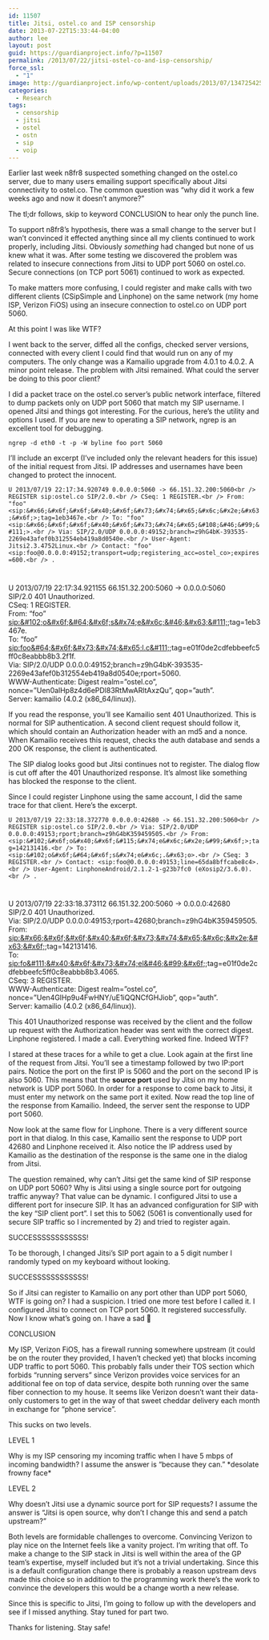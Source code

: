 ```yaml
---
id: 11507
title: Jitsi, ostel.co and ISP censorship
date: 2013-07-22T15:33:44-04:00
author: lee
layout: post
guid: https://guardianproject.info/?p=11507
permalink: /2013/07/22/jitsi-ostel-co-and-isp-censorship/
force_ssl:
  - "1"
image: http://guardianproject.info/wp-content/uploads/2013/07/1347254257_genie.jpg
categories:
  - Research
tags:
  - censorship
  - jitsi
  - ostel
  - ostn
  - sip
  - voip
---
```

Earlier last week n8fr8 suspected something changed on the ostel.co server, due to many users emailing support specifically about Jitsi connectivity to ostel.co. The common question was &#8220;why did it work a few weeks ago and now it doesn&#8217;t anymore?&#8221;

The tl;dr follows, skip to keyword CONCLUSION to hear only the punch line.

To support n8fr8&#8217;s hypothesis, there was a small change to the server but I wan&#8217;t convinced it effected anything since all my clients continued to work properly, including Jitsi. Obviously _something_ had changed but none of us knew what it was. After some testing we discovered the problem was related to insecure connections from Jitsi to UDP port 5060 on ostel.co. Secure connections (on TCP port 5061) continued to work as expected.

To make matters more confusing, I could register and make calls with two different clients (CSipSimple and Linphone) on the same network (my home ISP, Verizon FiOS) using an insecure connection to ostel.co on UDP port 5060.

At this point I was like WTF?

I went back to the server, diffed all the configs, checked server versions, connected with every client I could find that would run on any of my computers. The only change was a Kamailio upgrade from 4.0.1 to 4.0.2. A minor point release. The problem with Jitsi remained. What could the server be doing to this poor client?

I did a packet trace on the ostel.co server&#8217;s public network interface, filtered to dump packets only on UDP port 5060 that match my SIP username. I opened Jitsi and things got interesting. For the curious, here&#8217;s the utility and options I used. If you are new to operating a SIP network, ngrep is an excellent tool for debugging.

`ngrep -d eth0 -t -p -W byline foo port 5060`

I&#8217;ll include an excerpt (I&#8217;ve included only the relevant headers for this issue) of the initial request from Jitsi. IP addresses and usernames have been changed to protect the innocent.

`U 2013/07/19 22:17:34.920749 0.0.0.0:5060 -> 66.151.32.200:5060<br />
REGISTER sip:ostel.co SIP/2.0.<br />
CSeq: 1 REGISTER.<br />
From: "foo" <sip:&#x66;&#x6f;&#x6f;&#x40;&#x6f;&#x73;&#x74;&#x65;&#x6c;&#x2e;&#x63;&#x6f;>;tag=1eb3467e.<br />
To: "foo" <sip:&#x66;&#x6f;&#x6f;&#x40;&#x6f;&#x73;&#x74;&#x65;&#108;&#46;&#99;&#111;>.<br />
Via: SIP/2.0/UDP 0.0.0.0:49152;branch=z9hG4bK-393535-2269e43afef0b312554eb419a8d0540e.<br />
User-Agent: Jitsi2.3.4752Linux.<br />
Contact: "foo" <sip:foo@0.0.0.0:49152;transport=udp;registering_acc=ostel_co>;expires=600.<br />
.`

#  
U 2013/07/19 22:17:34.921155 66.151.32.200:5060 -> 0.0.0.0:5060  
SIP/2.0 401 Unauthorized.  
CSeq: 1 REGISTER.  
From: &#8220;foo&#8221; <sip:&#102;o&#x6f;&#64;&#x6f;s&#x74;e&#x6c;&#46;&#x63;&#111;>;tag=1eb3467e.  
To: &#8220;foo&#8221; <sip:foo&#64;&#x6f;&#x73;&#x74;&#x65;l.c&#111;>;tag=e01f0de2cdfebbeefc5ff0c8eabbb8b3.2f1f.  
Via: SIP/2.0/UDP 0.0.0.0:49152;branch=z9hG4bK-393535-2269e43afef0b312554eb419a8d0540e;rport=5060.  
WWW-Authenticate: Digest realm=&#8221;ostel.co&#8221;, nonce=&#8221;Uen0alHp8z4d6ePDl83RtMwARltAxzQu&#8221;, qop=&#8221;auth&#8221;.  
Server: kamailio (4.0.2 (x86_64/linux)).

If you read the response, you&#8217;ll see Kamailio sent 401 Unauthorized. This is normal for SIP authentication. A second client request should follow it, which should contain an Authorization header with an md5 and a nonce. When Kamailio receives this request, checks the auth database and sends a 200 OK response, the client is authenticated.

The SIP dialog looks good but Jitsi continues not to register. The dialog flow is cut off after the 401 Unauthorized response. It&#8217;s almost like something has blocked the response to the client.

Since I could register Linphone using the same account, I did the same trace for that client. Here&#8217;s the excerpt.

`U 2013/07/19 22:33:18.372770 0.0.0.0:42680 -> 66.151.32.200:5060<br />
REGISTER sip:ostel.co SIP/2.0.<br />
Via: SIP/2.0/UDP 0.0.0.0:49153;rport;branch=z9hG4bK359459505.<br />
From: <sip:&#102;&#x6f;o&#x40;&#x6f;&#115;&#x74;e&#x6c;&#x2e;&#99;&#x6f;>;tag=142131416.<br />
To: <sip:&#102;o&#x6f;&#64;&#x6f;s&#x74;e&#x6c;.&#x63;o>.<br />
CSeq: 3 REGISTER.<br />
Contact: <sip:foo@0.0.0.0:49153;line=65da8bffcabe8c4>.<br />
User-Agent: LinphoneAndroid/2.1.2-1-g23b7fc0 (eXosip2/3.6.0).<br />
.`

#  
U 2013/07/19 22:33:18.373112 66.151.32.200:5060 -> 0.0.0.0:42680  
SIP/2.0 401 Unauthorized.  
Via: SIP/2.0/UDP 0.0.0.0:49153;rport=42680;branch=z9hG4bK359459505.  
From: <sip:&#x66;&#x6f;&#x6f;&#x40;&#x6f;&#x73;&#x74;&#x65;&#x6c;&#x2e;&#x63;&#x6f;>;tag=142131416.  
To: <sip:fo&#111;&#x40;&#x6f;&#x73;&#x74;el&#46;&#99;&#x6f;>;tag=e01f0de2cdfebbeefc5ff0c8eabbb8b3.4065.  
CSeq: 3 REGISTER.  
WWW-Authenticate: Digest realm=&#8221;ostel.co&#8221;, nonce=&#8221;Uen4GlHp9u4FwHNY/uE1iQQNCfGHJiob&#8221;, qop=&#8221;auth&#8221;.  
Server: kamailio (4.0.2 (x86_64/linux)).

This 401 Unauthorized response was received by the client and the follow up request with the Authorization header was sent with the correct digest. Linphone registered. I made a call. Everything worked fine. Indeed WTF?

I stared at these traces for a while to get a clue. Look again at the first line of the request from Jitsi. You&#8217;ll see a timestamp followed by two IP:port pairs. Notice the port on the first IP is 5060 and the port on the second IP is also 5060. This means that the **source port** used by Jitsi on my home network is UDP port 5060. In order for a response to come back to Jitsi, it must enter my network on the same port it exited. Now read the top line of the response from Kamailio. Indeed, the server sent the response to UDP port 5060.

Now look at the same flow for Linphone. There is a very different source port in that dialog. In this case, Kamailio sent the response to UDP port 42680 and Linphone received it. Also notice the IP address used by Kamailio as the destination of the response is the same one in the dialog from Jitsi.

The question remained, why can&#8217;t Jitsi get the same kind of SIP response on UDP port 5060? Why is Jitsi using a single source port for outgoing traffic anyway? That value can be dynamic. I configured Jitsi to use a different port for insecure SIP. It has an advanced configuration for SIP with the key &#8220;SIP client port&#8221;. I set this to 5062 (5061 is conventionally used for secure SIP traffic so I incremented by 2) and tried to register again.

SUCCESSSSSSSSSSSS!

To be thorough, I changed Jitsi&#8217;s SIP port again to a 5 digit number I randomly typed on my keyboard without looking.

SUCCESSSSSSSSSSSS!

So if Jitsi can register to Kamailio on any port other than UDP port 5060, WTF is going on? I had a suspicion. I tried one more test before I called it. I configured Jitsi to connect on TCP port 5060. It registered successfully. Now I know what&#8217;s going on. I have a sad 🙁

CONCLUSION

My ISP, Verizon FiOS, has a firewall running somewhere upstream (it could be on the router they provided, I haven&#8217;t checked yet) that blocks incoming UDP traffic to port 5060. This probably falls under their TOS section which forbids &#8220;running servers&#8221; since Verizon provides voice services for an additional fee on top of data service, despite both running over the same fiber connection to my house. It seems like Verizon doesn&#8217;t want their data-only customers to get in the way of that sweet cheddar delivery each month in exchange for &#8220;phone service&#8221;.

This sucks on two levels.

LEVEL 1

Why is my ISP censoring my incoming traffic when I have 5 mbps of incoming bandwidth? I assume the answer is &#8220;because they can.&#8221; \*desolate frowny face\*

LEVEL 2

Why doesn&#8217;t Jitsi use a dynamic source port for SIP requests? I assume the answer is &#8220;Jitsi is open source, why don&#8217;t I change this and send a patch upstream?&#8221;

Both levels are formidable challenges to overcome. Convincing Verizon to play nice on the Internet feels like a vanity project. I&#8217;m writing that off. To make a change to the SIP stack in Jitsi is well within the area of the GP team&#8217;s expertise, myself included but it&#8217;s not a trivial undertaking. Since this is a default configuration change there is probably a reason upstream devs made this choice so in addition to the programming work there&#8217;s the work to convince the developers this would be a change worth a new release.

Since this is specific to Jitsi, I&#8217;m going to follow up with the developers and see if I missed anything. Stay tuned for part two.

Thanks for listening. Stay safe!